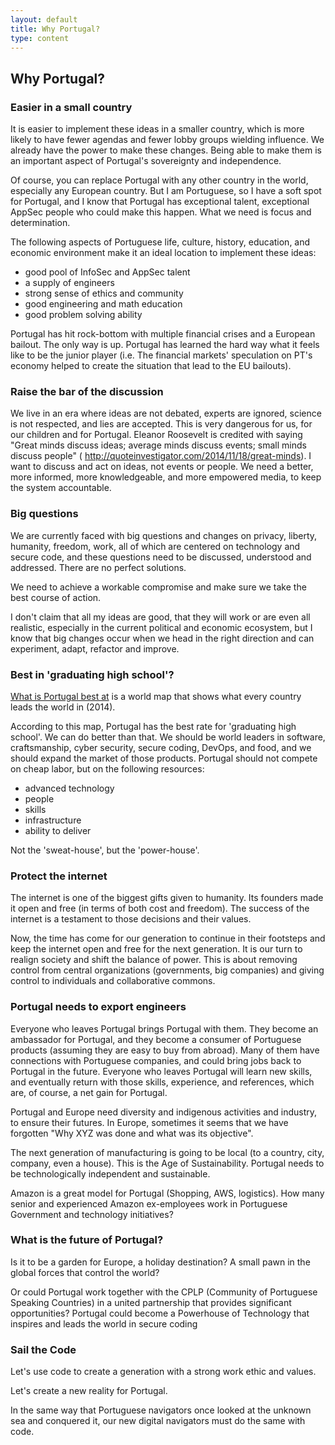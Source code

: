 ```yaml
---
layout: default
title: Why Portugal?
type: content
---
```

## Why Portugal?

### Easier in a small country

It is easier to implement these ideas in a smaller country, which is more likely to have fewer agendas and fewer lobby groups wielding influence. We already have the power to make these changes. Being able to make them is an important aspect of Portugal's sovereignty and independence.

Of course, you can replace Portugal with any other country in the world, especially any European country. But I am Portuguese, so I have a soft spot for Portugal, and I know that Portugal has exceptional talent, exceptional AppSec people who could make this happen. What we need is focus and determination.

The following aspects of Portuguese life, culture, history, education, and economic environment make it an ideal location to implement these ideas:

* good pool of InfoSec and AppSec talent
* a supply of engineers
* strong sense of ethics and community
* good engineering and math education
* good problem solving ability

Portugal has hit rock-bottom with multiple financial crises and a European bailout. The only way is up. Portugal has learned the hard way what it feels like to be the junior player (i.e. The financial markets' speculation on PT's economy helped to create the situation that lead to the EU bailouts).

### Raise the bar of the discussion

We live in an era where ideas are not debated, experts are ignored, science is not respected, and lies are accepted. This is very dangerous for us, for our children and for Portugal. Eleanor Roosevelt is credited with saying "Great minds discuss ideas; average minds discuss events; small minds discuss people" ( http://quoteinvestigator.com/2014/11/18/great-minds). I want to discuss and act on ideas, not events or people. We need a better, more informed, more knowledgeable, and more empowered media, to keep the system accountable.

### Big questions

We are currently faced with big questions and changes on privacy, liberty, humanity, freedom, work, all of which are centered on technology and secure code, and these questions need to be discussed, understood and addressed. There are no perfect solutions.

We need to achieve a workable compromise and make sure we take the best course of action.

I don't claim that all my ideas are good, that they will work or are even all realistic, especially in the current political and economic ecosystem, but I know that big changes occur when we head in the right direction and can experiment, adapt, refactor and improve.

### Best in 'graduating high school'?

[What is Portugal best at](http://www.businessinsider.com/what-countries-are-best-at-2014-1?IR=T) is a world map that shows what every country leads the world in (2014).

According to this map, Portugal has the best rate for 'graduating high school'. We can do better than that. We should be world leaders in software, craftsmanship, cyber security, secure coding, DevOps, and food, and we should expand the market of those products. Portugal should not compete on cheap labor, but on the following resources:

* advanced technology
* people
* skills
* infrastructure
* ability to deliver

Not the 'sweat-house', but the 'power-house'.

### Protect the internet

The internet is one of the biggest gifts given to humanity. Its founders made it open and free (in terms of both cost and freedom).  The success of the internet is a testament to those decisions and their values.

Now, the time has come for our generation to continue in their footsteps and keep the internet open and free for the next generation.  It is our turn to realign society and shift the balance of power. This is about removing control from central organizations (governments, big companies) and giving control to individuals and collaborative commons.

### Portugal needs to export engineers

Everyone who leaves Portugal brings Portugal with them. They become an ambassador for Portugal, and they become a consumer of Portuguese products (assuming they are easy to buy from abroad). Many of them have connections with Portuguese companies, and could bring jobs back to Portugal in the future.  Everyone who leaves Portugal will learn new skills, and eventually return with those skills, experience, and references, which are, of course, a net gain for Portugal.  

Portugal and Europe need diversity and indigenous activities and industry, to ensure their futures.
In Europe, sometimes it seems that we have forgotten "Why XYZ was done and what was its objective".

The next generation of manufacturing is going to be local (to a country, city, company, even a house). This is the Age of Sustainability.  Portugal needs to be technologically independent and sustainable.

Amazon is a great model for Portugal (Shopping, AWS, logistics). How many senior and experienced Amazon ex-employees work in Portuguese Government and technology initiatives?

### What is the future of Portugal?

Is it to be a garden for Europe, a holiday destination? A small pawn in the global forces that control the world?

Or could Portugal work together with the CPLP (Community of Portuguese Speaking Countries) in a united partnership that provides significant opportunities? Portugal could become a Powerhouse of Technology that inspires and leads the world in secure coding

### Sail the Code

Let's use code to create a generation with a strong work ethic and values.

Let's create a new reality for Portugal.

In the same way that Portuguese navigators once looked at the unknown sea and conquered it, our new digital navigators must do the same with code.
